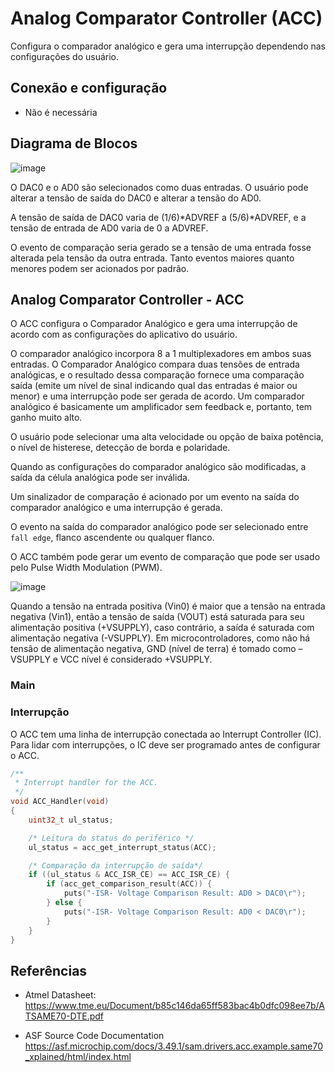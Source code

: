 #  Analog Comparator Controller (ACC)
Configura o comparador analógico e gera uma interrupção dependendo nas configurações do usuário.

##  Conexão e configuração
- Não é necessária

## Diagrama de Blocos
![image](https://user-images.githubusercontent.com/62957465/172076354-d0085309-cc7c-4098-94a7-52673859c7b0.png)

O DAC0 e o AD0 são selecionados como duas entradas. O usuário pode alterar a tensão de saída do DAC0 e alterar a tensão do AD0.

A tensão de saída de DAC0 varia de (1/6)*ADVREF a (5/6)*ADVREF, e a tensão de entrada de AD0 varia de 0 a ADVREF.

O evento de comparação seria gerado se a tensão de uma entrada fosse alterada pela tensão da outra entrada. Tanto eventos maiores quanto menores podem ser acionados por padrão.

## Analog Comparator Controller - ACC

O ACC configura o Comparador Analógico e gera uma interrupção de acordo com as configurações do aplicativo do usuário. 

O comparador analógico incorpora 8 a 1 multiplexadores em ambos suas entradas. O Comparador Analógico compara duas tensões de entrada analógicas, e o resultado dessa comparação fornece uma comparação saída (emite um nível de sinal indicando qual das entradas é maior ou menor) e uma interrupção pode ser gerada de acordo. Um comparador analógico é basicamente um amplificador sem feedback e, portanto, tem ganho muito alto.

O usuário pode selecionar uma alta velocidade ou opção de baixa potência, o nível de histerese, detecção de borda e polaridade.

Quando as configurações do comparador analógico são modificadas, a saída da célula analógica pode ser inválida. 

Um sinalizador de comparação é acionado por um evento na saída do comparador analógico e uma interrupção é gerada.

O evento na saída do comparador analógico pode ser selecionado entre ``	fall edge``, flanco ascendente ou qualquer flanco.

O ACC também pode gerar um evento de comparação que pode ser usado pelo Pulse Width Modulation (PWM).

![image](https://user-images.githubusercontent.com/62957465/172083444-b36941b3-36df-4993-ab29-b3cab1f9e7a7.png)

Quando a tensão na entrada positiva (Vin0) é maior que a tensão na entrada negativa (Vin1), então a tensão de saída (VOUT) está saturada para seu alimentação positiva (+VSUPPLY), caso contrário, a saída é saturada com alimentação negativa (-VSUPPLY). Em microcontroladores, como não há tensão de alimentação negativa, GND (nível de terra) é tomado como –VSUPPLY e VCC nível é considerado +VSUPPLY.

### Main

### Interrupção

O ACC tem uma linha de interrupção conectada ao Interrupt Controller (IC). Para lidar com interrupções, o IC deve ser programado antes de configurar o ACC.

```c
/**
 * Interrupt handler for the ACC.
 */
void ACC_Handler(void)
{
	uint32_t ul_status;

	/* Leitura do status do periférico */
	ul_status = acc_get_interrupt_status(ACC);

	/* Comparação da interrupção de saída*/
	if ((ul_status & ACC_ISR_CE) == ACC_ISR_CE) {
		if (acc_get_comparison_result(ACC)) { 
			puts("-ISR- Voltage Comparison Result: AD0 > DAC0\r");
		} else {
			puts("-ISR- Voltage Comparison Result: AD0 < DAC0\r");
		}
	}
}
```

## Referências

- Atmel Datasheet: https://www.tme.eu/Document/b85c146da65ff583bac4b0dfc098ee7b/ATSAME70-DTE.pdf

- ASF Source Code Documentation https://asf.microchip.com/docs/3.49.1/sam.drivers.acc.example.same70_xplained/html/index.html
